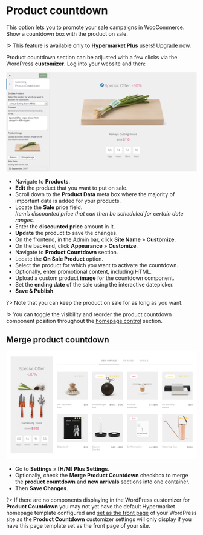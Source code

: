 # Product countdown

This option lets you to promote your sale campaigns in WooCommerce. Show a countdown box with the product on sale.

!> This feature is available only to **Hypermarket Plus** users! [Upgrade now](https://www.mypreview.one).

Product countdown section can be adjusted with a few clicks via the WordPress **customizer**. Log into your website and then:

![Product countdown](img/product-countdown.png)

* Navigate to **Products**.
* **Edit** the product that you want to put on sale.
* Scroll down to the **Product Data** meta box where the majority of important data is added for your products.
* Locate the **Sale** price field.<br/>
*Item’s discounted price that can then be scheduled for certain date ranges.*
* Enter the **discounted price** amount in it.
* **Update** the product to save the changes.
* On the frontend, in the Admin bar, click **Site Name** » **Customize**.
* On the backend, click **Appearance** » **Customize**.
* Navigate to **Product Countdown** section.
* Locate the **On Sale Product** option.
* Select the product for which you want to activate the countdown.
* Optionally, enter promotional content, including HTML.
* Upload a custom product **image** for the countdown component.
* Set the **ending date** of the sale using the interactive datepicker.
* **Save & Publish**.

?> Note that you can keep the product on sale for as long as you want.

!> You can toggle the visibility and reorder the product countdown component position throughout the [homepage control](homepage-control) section.

## Merge product countdown

![Product countdown with merged layout](img/product-countdown-merged-layout.png)

* Go to **Settings** » **[H/M] Plus Settings**.
* Optionally, check the **Merge Product Countdown** checkbox to merge the **product countdown** and **new arrivals** sections into one container.
* Then **Save Changes**.

?> If there are no components displaying in the WordPress customizer for **Product Countdown** you may not yet have the default Hypermarket homepage template configured and [set as the front page](setup-homepage-template) of your WordPress site as the **Product Countdown** customizer settings will only display if you have this page template set as the front page of your site. 
